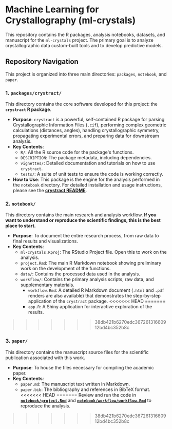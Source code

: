 # Machine Learning for Crystallography (ml-crystals)

This repository contains the R packages, analysis notebooks, datasets, and manuscript for the `ml-crystals`  project. The primary goal is to analyze crystallographic data custom-built tools and to develop predictive models.

## Repository Navigation

This project is organized into three main directories: `packages`, `notebook`, and `paper`.

### 1. `packages/crystract/`

This directory contains the core software developed for this project: the **`crystract` R package**.

*   **Purpose**: `crystract` is a powerful, self-contained R package for parsing Crystallographic Information Files (`.cif`), performing complex geometric calculations (distances, angles), handling crystallographic symmetry, propagating experimental errors, and preparing data for downstream analysis.
*   **Key Contents**:
    *   `R/`: All the R source code for the package's functions.
    *   `DESCRIPTION`: The package metadata, including dependencies.
    *   `vignettes/`: Detailed documentation and tutorials on how to use `crystract`.
    *   `tests/`: A suite of unit tests to ensure the code is working correctly.
*   **How to Use**: This package is the engine for the analysis performed in the `notebook` directory. For detailed installation and usage instructions, please see the **[crystract README](./packages/crystract/README.md)**.

### 2. `notebook/`

This directory contains the main research and analysis workflow. **If you want to understand or reproduce the scientific findings, this is the best place to start.**

*   **Purpose**: To document the entire research process, from raw data to final results and visualizations.
*   **Key Contents**:
    *   `ml-crystals.Rproj`: The RStudio Project file. Open this to work on the analysis.
    *   `project.Rmd`: The main R Markdown notebook showing preliminary work on the development of the functions.
    *   `data/`: Contains the processed data used in the analysis.
    *   `workflow/`: Contains the primary analysis scripts, raw data, and supplementary materials.
        *   `workflow.Rmd`: A detailed R Markdown document (`.html` and `.pdf` renders are also available) that demonstrates the step-by-step application of the `crystract` package.
<<<<<<< HEAD
=======
        *   `app.R`: A Shiny application for interactive exploration of the results.

>>>>>>> 38db421b6270edc36726131660912bd4bc352b8c
### 3. `paper/`

This directory contains the manuscript source files for the scientific publication associated with this work.

*   **Purpose**: To house the files necessary for compiling the academic paper.
*   **Key Contents**:
    *   `paper.md`: The manuscript text written in Markdown.
    *   `paper.bib`: The bibliography and references in BibTeX format.
<<<<<<< HEAD
=======
    Review and run the code in **[`notebook/project.Rmd`](./notebook/project.Rmd)** and **[`notebook/workflow/workflow.Rmd`](./notebook/workflow/workflow.Rmd)** to reproduce the analysis.
>>>>>>> 38db421b6270edc36726131660912bd4bc352b8c
